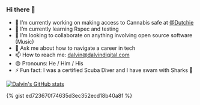 ### Hi there 👋

- 🔭 I’m currently working on making access to Cannabis safe at [@Dutchie](https://v3.dutchie.com/careers#current-opportunities)
- 🌱 I’m currently learning Rspec and testing
- 👯 I’m looking to collaborate on anything involving open source software (Music)
- 💬 Ask me about how to navigate a career in tech
- 📫 How to reach me: dalvin@dalvindigital.com
- 😄 Pronouns: He / Him / His
- ⚡ Fun fact: I was a certified Scuba Diver and I have swam with Sharks 🦈


<!--
**Josiassejod1/Josiassejod1** is a ✨ _special_ ✨ repository because its `README.md` (this file) appears on your GitHub profile.

Here are some ideas to get you started:

- 🔭 I’m currently working on ...
- 🌱 I’m currently learning ...
- 👯 I’m looking to collaborate on ...
- 🤔 I’m looking for help with ...
- 💬 Ask me about ...
- 📫 How to reach me: ...
- 😄 Pronouns: ...
- ⚡ Fun fact: ...
-->

[![Dalvin's GitHub stats](https://github-readme-stats.vercel.app/api?username=Josiassejod1)](https://github.com/anuraghazra/github-readme-stats)
<script src="https://gist.github.com/Josiassejod1/ed723670f74635d3ec352ecd18b40a8f.js"></script>
{% gist ed723670f74635d3ec352ecd18b40a8f %}
